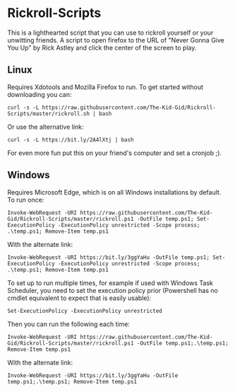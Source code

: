 # Rickroll-Scripts

This is a lighthearted script that you can use to rickroll yourself or your unwitting friends.
A script to open firefox to the URL of "Never Gonna Give You Up" by Rick Astley and click the center of the screen to play.

## Linux

Requires Xdotools and Mozilla Firefox to run.
To get started without downloading you can:

    curl -s -L https://raw.githubusercontent.com/The-Kid-Gid/Rickroll-Scripts/master/rickroll.sh | bash

Or use the alternative link:

    curl -s -L https://bit.ly/2A4lXtj | bash
	
For even more fun put this on your friend's computer and set a cronjob ;).

## Windows

Requires Microsoft Edge, which is on all Windows installations by default.
To run once:

	Invoke-WebRequest -URI https://raw.githubusercontent.com/The-Kid-Gid/Rickroll-Scripts/master/rickroll.ps1 -OutFile temp.ps1; Set-ExecutionPolicy -ExecutionPolicy unrestricted -Scope process; .\temp.ps1; Remove-Item temp.ps1

With the alternate link:


	Invoke-WebRequest -URI https://bit.ly/3ggYaHu -OutFile temp.ps1; Set-ExecutionPolicy -ExecutionPolicy unrestricted -Scope process; .\temp.ps1; Remove-Item temp.ps1

To set up to run multiple times, for example if used with Windows Task Scheduler, you need to set the execution policy prior (Powershell has no cmdlet equivalent to expect that is easily usable):

	Set-ExecutionPolicy -ExecutionPolicy unrestricted

Then you can run the following each time:
	
	Invoke-WebRequest -URI https://raw.githubusercontent.com/The-Kid-Gid/Rickroll-Scripts/master/rickroll.ps1 -OutFile temp.ps1;.\temp.ps1; Remove-Item temp.ps1

With the alternate link:

	Invoke-WebRequest -URI https://bit.ly/3ggYaHu -OutFile temp.ps1;.\temp.ps1; Remove-Item temp.ps1	
